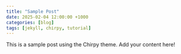 ```yaml
---
title: "Sample Post"
date: 2025-02-04 12:00:00 +1000
categories: [blog]
tags: [jekyll, chirpy, tutorial]
---
```


This is a sample post using the Chirpy theme. Add your content here!
